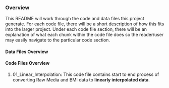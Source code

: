 ### Overview

This README will work through the code and data files this project generate. For each code file, there will be a short description of how this fits into the larger project. Under each code file section, there will be an explanation of what each chunk within the code file does so the reader/user may easily navigate to the particular code section. 

#### Data Files Overview
<Insert data file directory structure here>

#### Code Files Overview
1. 01_Linear_Interpolation: This code file contains start to end process of converting Raw Media and BMI data to **linearly interpolated data**. 


